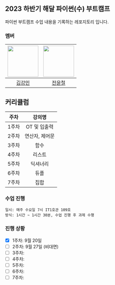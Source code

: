 ## 2023 하반기 해달 파이썬(수) 부트캠프

파이썬 부트캠프 수업 내용을 기록하는 레포지토리 입니다.

### 멤버

| <img src="https://github.com/Dobbymin.png" width="100px"> | <img src="https://github.com/mosy2266.png" width="100px"> |
| :-------------------------------------------------------: | :-------------------------------------------------------: |
|           [김강민](https://github.com/Dobbymin)           |           [전윤철](https://github.com/mosy2266)           |

## 커리큘럼

| 주차  |     강의명     |
| :---: | :------------: |
| 1주차 |  OT 및 입출력  |
| 2주차 | 연산자, 제어문 |
| 3주차 |      함수      |
| 4주차 |     리스트     |
| 5주차 |    딕셔너리    |
| 6주차 |      듀플      |
| 7주차 |      집합      |

### 수업 진행

```
일시: 매주 수요일 7시 IT1호관 109호
방식: 1시간 ~ 1시간 30분, 수업 진행 후 과제 수행
```

### 진행 상황

-   [x] 1주차: 9월 20일
-   [ ] 2주차: 9월 27일 (비대면)
-   [ ] 3주차:
-   [ ] 4주차:
-   [ ] 5주차:
-   [ ] 6주차:
-   [ ] 7주차:
